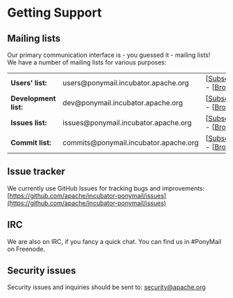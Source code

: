 # Getting Support


## Mailing lists ##
Our primary communication interface is - you guessed it - mailing lists!<br/>
    We have a number of mailing lists for various purposes:<br/>

<table border="0">
    <tr>
        <td><b>Users' list:</b></td><td>users@ponymail.incubator.apache.org</td>
        <td>
            [<a href="mailto:users-subscribe@ponymail.incubator.apache.org">Subscribe</a>] - 
            [<a href="https://lists.apache.org/list.html?users@ponymail.apache.org">Browse</a>]
        </td>
    </tr>
    <tr>
        <td><b>Development list:</b></td><td>dev@ponymail.incubator.apache.org</td>
        <td>
            [<a href="mailto:dev-subscribe@ponymail.incubator.apache.org">Subscribe</a>] - 
            [<a href="https://lists.apache.org/list.html?dev@ponymail.apache.org">Browse</a>]
        </td>
    </tr>
    <tr>
        <td><b>Issues list:</b></td><td>issues@ponymail.incubator.apache.org</td>
        <td>
            [<a href="mailto:issues-subscribe@ponymail.incubator.apache.org">Subscribe</a>] - 
            [<a href="https://lists.apache.org/list.html?issues@ponymail.apache.org">Browse</a>]
        </td>
    </tr>
    <tr>
        <td><b>Commit list:</b></td><td>commits@ponymail.incubator.apache.org</td>
        <td>
            [<a href="mailto:commits-subscribe@ponymail.incubator.apache.org">Subscribe</a>] - 
            [<a href="https://lists.apache.org/list.html?commits@ponymail.apache.org">Browse</a>]
        </td>
    </tr>
</table>

## Issue tracker ##
We currently use GitHub Issues for tracking bugs and improvements: [https://github.com/apache/incubator-ponymail/issues](https://github.com/apache/incubator-ponymail/issues)

## IRC ##
We are also on IRC, if you fancy a quick chat. You can find us in #PonyMail on Freenode.

## Security issues ##
Security issues and inquiries should be sent to: security@apache.org


